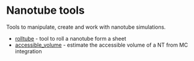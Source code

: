 # Nanotube tools
Tools to manipulate, create and work with nanotube simulations.

- [rolltube](./rolltube/) - tool to roll a nanotube form a sheet
- [accessible_volume](./accessible_volumne) - estimate the accessible volume of a NT from MC integration
